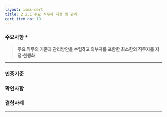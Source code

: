 ```yaml
---
layout: isms-cert
title: 2.2.1 주요 직무자 지정 및 관리
cert_item_no: 19
---
```



### 주요사항 * 
> **주요 직무의 기준과 관리방안을 수립하고 외부자를 포함한 최소한의 직무자를 지정‧현행화**

---  

### 인증기준


### 확인사항


### 결함사례


---

